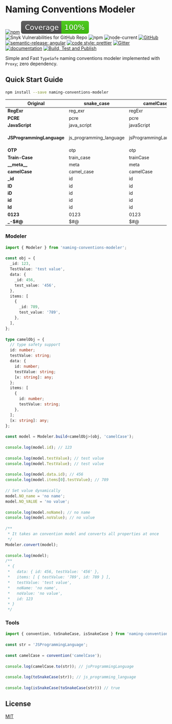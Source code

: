 # Naming Conventions Modeler

[![npm](https://img.shields.io/npm/v/naming-conventions-modeler)](https://www.npmjs.com/package/naming-conventions-modeler)
[![Coverage](https://raw.githubusercontent.com/vhidvz/naming-conventions-modeler/master/coverage-badge.svg)](https://htmlpreview.github.io/?https://github.com/vhidvz/naming-conventions-modeler/blob/master/docs/coverage/lcov-report/index.html)
![Snyk Vulnerabilities for GitHub Repo](https://img.shields.io/snyk/vulnerabilities/github/vhidvz/naming-conventions-modeler)
![npm](https://img.shields.io/npm/dm/naming-conventions-modeler)
![node-current](https://img.shields.io/node/v/naming-conventions-modeler)
[![GitHub](https://img.shields.io/github/license/vhidvz/naming-conventions-modeler?style=flat)](https://vhidvz.github.io/naming-conventions-modeler/)
[![semantic-release: angular](https://img.shields.io/badge/semantic--release-nodejs-e10079?logo=semantic-release)](https://github.com/semantic-release/semantic-release)
[![code style: prettier](https://img.shields.io/badge/code_style-prettier-ff69b4.svg)](https://github.com/prettier/prettier)
[![Gitter](https://badges.gitter.im/naming-conventions-modeler-npm/community.svg)](https://gitter.im/naming-conventions-modeler-npm/community?utm_source=badge&utm_medium=badge&utm_campaign=pr-badge)
[![documentation](https://img.shields.io/badge/documentation-click_to_read-c27cf4)](https://vhidvz.github.io/naming-conventions-modeler/)
[![Build, Test and Publish](https://github.com/vhidvz/naming-conventions-modeler/actions/workflows/npm-ci.yml/badge.svg)](https://github.com/vhidvz/naming-conventions-modeler/actions/workflows/npm-ci.yml)

Simple and Fast ```TypeSafe``` naming conventions modeler implemented with ```Proxy```; zero dependency.

## Quick Start Guide

```sh
npm install --save naming-conventions-modeler
```

| **Original**              | **snake_case**          | **camelCase**         | **PascalCase**        | **kebab-case**          | **MACRO_CASE**          | **Train-Case**          | **flatcase**          | **no case**             |
|---------------------------|-------------------------|-----------------------|-----------------------|-------------------------|-------------------------|-------------------------|-----------------------|-------------------------|
| **RegExr**                | reg_exr                 | regExr                | RegExr                | reg-exr                 | REG_EXR                 | Reg-Exr                 | regexr                | Reg Exr                 |
| **PCRE**                  | pcre                    | pcre                  | PCRE                  | pcre                    | PCRE                    | PCRE                    | pcre                  | PCRE                    |
| **JavaScript**            | java_script             | javaScript            | JavaScript            | java-script             | JAVA_SCRIPT             | Java-Script             | javascript            | Java Script             |
| **JSProgrammingLanguage** | js_programming_language | jsProgrammingLanguage | JSProgrammingLanguage | js-programming-language | JS_PROGRAMMING_LANGUAGE | JS-Programming-Language | jsprogramminglanguage | JS Programming Language |
| **OTP**                   | otp                     | otp                   | OTP                   | otp                     | OTP                     | OTP                     | otp                   | OTP                     |
| **Train-Case**            | train_case              | trainCase             | TrainCase             | train-case              | TRAIN_CASE              | Train-Case              | traincase             | Train Case              |
| **\_\_meta\_\_**          | meta                    | meta                  | Meta                  | meta                    | META                    | Meta                    | meta                  | meta                    |
| **camelCase**             | camel_case              | camelCase             | CamelCase             | camel-case              | CAMEL_CASE              | Camel-Case              | camelcase             | camel Case              |
| **_id**                   | id                      | id                    | Id                    | id                      | ID                      | Id                      | id                    | id                      |
| **ID**                    | id                      | id                    | ID                    | id                      | ID                      | ID                      | id                    | ID                      |
| **iD**                    | id                      | id                    | ID                    | id                      | ID                      | ID                      | id                    | iD                      |
| **id**                    | id                      | id                    | Id                    | id                      | ID                      | Id                      | id                    | id                      |
| **Id**                    | id                      | id                    | Id                    | id                      | ID                      | Id                      | id                    | Id                      |
| **0123**                  | 0123                    | 0123                  | 0123                  | 0123                    | 0123                    | 0123                    | 0123                  | 0123                    |
| **_-$#@**                 | $#@                     | $#@                   | $#@                   | $#@                     | $#@                     | $#@                     | $#@                   | $#@                     |

### Modeler

```ts
import { Modeler } from 'naming-conventions-modeler';

const obj = {
  _id: 123,
  TestValue: 'test value',
  data: {
    _id: 456,
    test_value: '456',
  },
  items: [
    {
      _id: 789,
      test_value: '789',
    },
  ],
};

type camelObj = {
  // type safety support
  id: number;
  testValue: string;
  data: {
    id: number;
    testValue: string;
    [x: string]: any;
  };
  items: [
    {
      id: number;
      testValue: string;
    },
  ];
  [x: string]: any;
};

const model = Modeler.build<camelObj>(obj, 'camelCase');

console.log(model.id); // 123

console.log(model.testValue); // test value
console.log(model.TestValue); // test value

console.log(model.data.id); // 456
console.log(model.items[0].testValue); // 789

// Set value dynamically
model.NO_name = 'no name';
model.NO_VALUE = 'no value';

console.log(model.noName); // no name
console.log(model.noValue); // no value

/**
 * It takes an convention model and converts all properties at once
 */
Modeler.convert(model);

console.log(model);
/**
 * {
 *   data: { id: 456, testValue: '456' },
 *   items: [ { testValue: '789', id: 789 } ],
 *   testValue: 'test value',
 *   noName: 'no name',
 *   noValue: 'no value',
 *   id: 123
 * }
 */
```

### Tools

```ts
import { convention, toSnakeCase, isSnakeCase } from 'naming-conventions-modeler';

const str = 'JSProgrammingLanguage';

const camelCase = convention('camelCase');

console.log(camelCase.to(str)); // jsProgrammingLanguage

console.log(toSnakeCase(str)); // js_programming_language

console.log(isSnakeCase(toSnakeCase(str))) // true
```

## License

[MIT](https://github.com/vhidvz/naming-conventions-modeler/blob/master/LICENSE)
